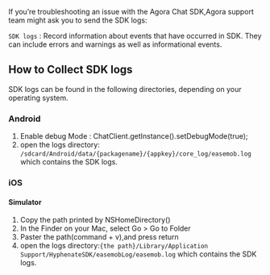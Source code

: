If you’re troubleshooting an issue with the Agora Chat SDK,Agora support team might ask you to send the SDK logs:

`SDK logs` : Record information about events that have occurred in SDK. They can include errors and warnings as well as informational events.

## How to Collect SDK logs
SDK logs can be found in the following directories, depending on your operating system.

### Android
1. Enable debug Mode : ChatClient.getInstance().setDebugMode(true);
2. open the logs directory: `/sdcard/Android/data/{packagename}/{appkey}/core_log/easemob.log` which contains the SDK logs.

### iOS
#### Simulator 
1. Copy the path printed by NSHomeDirectory()
2. In the Finder on your Mac, select Go > Go to Folder
3. Paster the path(command + v),and press return
4. open the logs directory:`{the path}/Library/Application Support/HyphenateSDK/easemobLog/easemob.log` which contains the SDK logs.
